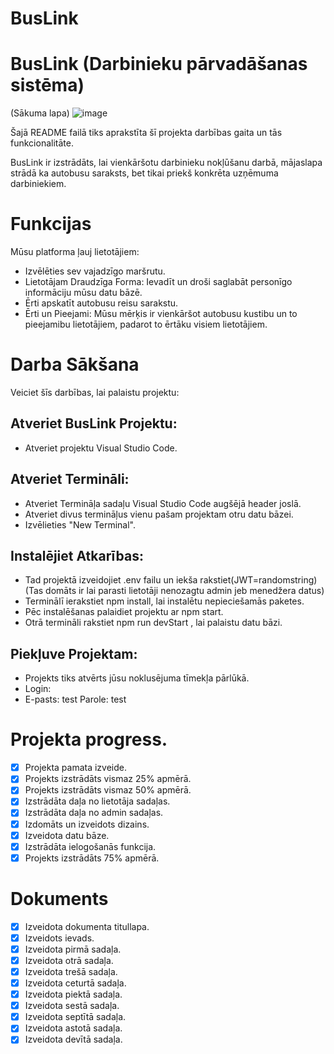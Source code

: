 # BusLink
 # BusLink (Darbinieku pārvadāšanas sistēma)
(Sākuma lapa)
![image](https://github.com/DavisA4/BusLInk/assets/156308695/c135f46d-63c8-4de2-98c4-3f83c058a299)


Šajā README failā tiks aprakstīta šī projekta darbības gaita un tās funkcionalitāte.


BusLink ir izstrādāts, lai vienkāršotu darbinieku nokļūšanu darbā, mājaslapa strādā ka autobusu saraksts, bet tikai priekš konkrēta uzņēmuma darbiniekiem.

# Funkcijas
Mūsu platforma ļauj lietotājiem:

 - Izvēlēties sev vajadzīgo maršrutu.
 - Lietotājam Draudzīga Forma: Ievadīt un droši saglabāt personīgo informāciju mūsu datu bāzē.
 - Ērti apskatīt autobusu reisu sarakstu.
 - Ērti un Pieejami: Mūsu mērķis ir vienkāršot autobusu kustibu un to pieejamibu lietotājiem, padarot to ērtāku visiem lietotājiem.

# Darba Sākšana
Veiciet šīs darbības, lai palaistu projektu:

 ##  Atveriet BusLink Projektu:
 - Atveriet projektu Visual Studio Code.
 ## Atveriet Termināli:
 - Atveriet Termināļa sadaļu Visual Studio Code augšējā header joslā.
 - Atveriet divus termināļus vienu pašam projektam otru datu bāzei.
 - Izvēlieties "New Terminal".
 ## Instalējiet Atkarības:
 - Tad projektā izveidojiet .env failu un iekša rakstiet(JWT=randomstring)(Tas domāts ir lai parasti lietotāji nenozagtu admin jeb menedžera datus)
 - Terminālī ierakstiet npm install, lai instalētu nepieciešamās paketes.
 - Pēc instalēšanas palaidiet projektu ar npm start.
 - Otrā termināli rakstiet npm run devStart , lai palaistu datu bāzi.
 ## Piekļuve Projektam:
 - Projekts tiks atvērts jūsu noklusējuma tīmekļa pārlūkā.
 - Login:
 - E-pasts: test Parole: test



# Projekta progress.
- [x] Projekta pamata izveide.
- [x] Projekts izstrādāts vismaz 25% apmērā.
- [x] Projekts izstrādāts vismaz 50% apmērā.
- [x] Izstrādāta daļa no lietotāja sadaļas.
- [x] Izstrādāta daļa no admin sadaļas.
- [x] Izdomāts un izveidots dizains.
- [x] Izveidota datu bāze.
- [x] Izstrādāta ielogošanās funkcija.
- [x] Projekts izstrādāts 75% apmērā.

# Dokuments
- [x] Izveidota dokumenta titullapa.
- [x] Izveidots ievads.
- [x] Izveidota pirmā sadaļa.
- [x] Izveidota otrā sadaļa.
- [x] Izveidota trešā sadaļa.
- [x] Izveidota ceturtā sadaļa.
- [x] Izveidota piektā sadaļa.
- [x] Izveidota sestā sadaļa.
- [x] Izveidota septītā sadaļa.
- [x] Izveidota astotā sadaļa.
- [x] Izveidota devītā sadaļa.
